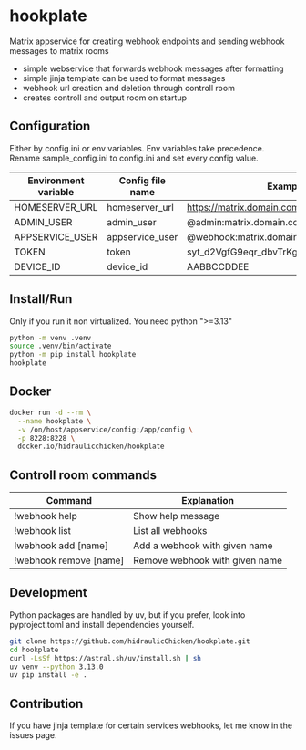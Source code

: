 # hookplate

Matrix appservice for creating webhook endpoints and sending webhook messages to matrix rooms

- simple webservice that forwards webhook messages after formatting
- simple jinja template can be used to format messages
- webhook url creation and deletion through controll room
- creates controll and output room on startup

## Configuration

Either by config.ini or env variables. Env variables take precedence.
Rename sample_config.ini to config.ini and set every config value.

| Environment variable   | Config file name  | Example value  |
|---|---|---|
| HOMESERVER_URL | homeserver_url | https://matrix.domain.com |
| ADMIN_USER | admin_user | @admin:matrix.domain.com |
| APPSERVICE_USER | appservice_user | @webhook:matrix.domain.com |
| TOKEN | token | syt_d2VgfG9eqr_dbvTrKgfDerOdseFMZNP_0z99KM |
| DEVICE_ID | device_id | AABBCCDDEE |

## Install/Run

Only if you run it non virtualized.
You need python ">=3.13"

```bash
python -m venv .venv
source .venv/bin/activate
python -m pip install hookplate
hookplate
```

## Docker

```bash
docker run -d --rm \
  --name hookplate \
  -v /on/host/appservice/config:/app/config \
  -p 8228:8228 \
  docker.io/hidraulicchicken/hookplate
```

## Controll room commands

| Command   | Explanation |
|---|---|
| !webhook help | Show help message |
| !webhook list | List all webhooks |
| !webhook add [name] | Add a webhook with given name |
| !webhook remove [name] | Remove webhook with given name |

## Development

Python packages are handled by uv, but if you prefer, look into pyproject.toml and install dependencies yourself.

```bash
git clone https://github.com/hidraulicChicken/hookplate.git
cd hookplate
curl -LsSf https://astral.sh/uv/install.sh | sh
uv venv --python 3.13.0
uv pip install -e .
```

## Contribution

If you have jinja template for certain services webhooks, let me know in the issues page.
